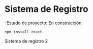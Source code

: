 <h1>Sistema de Registro</h1>

-Estado de proyecto: En construcción.

```npm install react```

Sistema de registro 2
